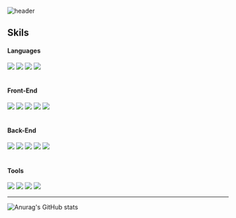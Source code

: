 ![header](https://capsule-render.vercel.app/api?type=waving&color=193549&height=200&text=%EC%95%88%EB%85%95%ED%95%98%EC%84%B8%EC%9A%94!%20yooh%EC%9E%85%EB%8B%88%EB%8B%A4!&fontColor=ffffff&fontSize=40&animation=fadeIn)

## Skils

#### Languages
<img src="https://img.shields.io/badge/Javascript-F7DF1E?style=for-the-badge&logo=JavaScript&logoColor=black"> <img src="https://img.shields.io/badge/Typescript-3178C6?style=for-the-badge&logo=TypeScript&logoColor=white"> <img src="https://img.shields.io/badge/-c++-00599c?style=for-the-badge&logo=c%2B%2B&logoColor=white"> <img src="https://img.shields.io/badge/c-a8b9cc?style=for-the-badge&logo=c&logoColor=white"> <br /><br />
#### Front-End
<img src="https://img.shields.io/badge/REACT-61dafb?style=for-the-badge&logo=React&logoColor=black"> <img src="https://img.shields.io/badge/redux-764abc?style=for-the-badge&logo=Redux&logoColor=white"> <img src="https://img.shields.io/badge/Redux_Saga-999999?style=for-the-badge&logo=Redux-Saga&logoColor=white"> <img src="https://img.shields.io/badge/React_query-ff4154?style=for-the-badge&logo=ReactQuery&logoColor=white"> <img src="https://img.shields.io/badge/vite-646cff?style=for-the-badge&logo=vite&logoColor=white"> <br /><br />
#### Back-End
<img src="https://img.shields.io/badge/express-000000?style=for-the-badge&logo=Express&logoColor=white"> <img src="https://img.shields.io/badge/mysql-4479a1?style=for-the-badge&logo=mysql&logoColor=white"> <img src="https://img.shields.io/badge/mariadb-003545?style=for-the-badge&logo=mariadb&logoColor=white"> <img src="https://img.shields.io/badge/sequelize-52b0e7?style=for-the-badge&logo=sequelize&logoColor=white"> <img src="https://img.shields.io/badge/socket.io-010101?style=for-the-badge&logo=socket.io&logoColor=white"> <br /><br />
#### Tools
<img src="https://img.shields.io/badge/docker-2496ed?style=for-the-badge&logo=docker&logoColor=white"> <img src="https://img.shields.io/badge/npm-cb3837?style=for-the-badge&logo=npm&logoColor=white"> <img src="https://img.shields.io/badge/github-181717?style=for-the-badge&logo=github&logoColor=white">  <img src="https://img.shields.io/badge/prettier-f7b93e?style=for-the-badge&logo=prettier&logoColor=white"> 

---

![Anurag's GitHub stats](https://github-readme-stats.vercel.app/api?username=oyhoyhk&show_icons=true&theme=default)
